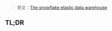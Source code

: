 > 原文：[The snowflake elastic data warehouse](https://dl.acm.org/doi/abs/10.1145/2882903.2903741)

## TL;DR
